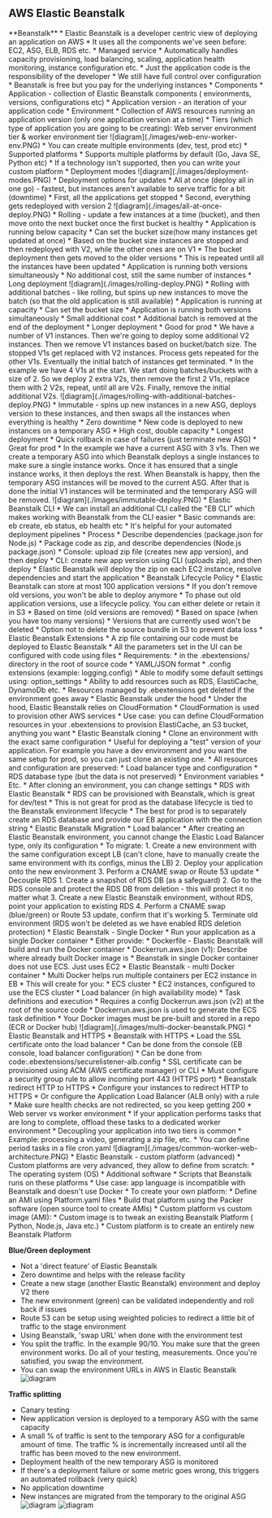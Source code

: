 <h2>AWS Elastic Beanstalk</h2>
**Beanstalk**
* Elastic Beanstalk is a developer centric view of deploying an
  application on AWS
* It uses all the components we've seen before: EC2, ASG, ELB,
  RDS etc.
* Managed service
    * Automatically handles capacity provisioning, load balancing,
      scaling, application health monitoring, instance configuration etc.
    * Just the application code is the responsibility of the
      developer
* We still have full control over configuration
* Beanstalk is free but you pay for the underlying instances
* Components
    * Application - collection of Elastic Beanstalk components (
      environments, versions, configurations etc)
    * Application version - an iteration of your application code
    * Environment
        * Collection of AWS resources running an application version
          (only one application version at a time)
        * Tiers (which type of application you are going to be
          creating): Web server environment tier & worker environment tier
          ![diagram](./images/web-env-worker-env.PNG)
        * You can create multiple environments (dev, test, prod etc)
* Supported platforms
    * Supports multiple platforms by default (Go, Java SE, Python etc)
    * If a technology isn't supported, then you can write your custom
      platform
* Deployment modes
  ![diagram](./images/deployment-modes.PNG)
* Deployment options for updates
    * All at once (deploy all in one go) - fastest, but instances aren't
      available to serve traffic for a bit (downtime)
        * First, all the applications get stopped
        * Second, everything gets redeployed with version 2
          ![diagram](./images/all-at-once-deploy.PNG)
    * Rolling - update a few instances at a time (bucket), and then
      move onto the next bucket once the first bucket is healthy
        * Application is running below capacity
        * Can set the bucket size(how many instances get updated at
          once)
        * Based on the bucket size instances are stopped and then
          redeployed with V2, while the other ones are on V1
        * The bucket deployment then gets moved to the older versions
        * This is repeated until all the instances have been
          updated
        * Application is running both versions simultaneously
        * No additional cost, still the same number of instances
        * Long deployment
          ![diagram](./images/rolling-deploy.PNG)
    * Rolling with additional batches - like rolling, but spins up
      new instances to move the batch (so that the old application is
      still available)
        * Application is running at capacity
        * Can set the bucket size
        * Application is running both versions simultaneously
        * Small additional cost
        * Additional batch is removed at the end of the deployment
        * Longer deployment
        * Good for prod
        * We have a number of V1 instances. Then we're going to deploy
          some additional V2 instances. Then we remove V1 instances based
          on bucket/batch size. The stopped V1s get replaced with V2 instances.
          Process gets repeated for the other V1s. Eventually the initial
          batch of instances get terminated.
        * In the example we have 4 V1s at the start. We start doing
          batches/buckets with a size of 2. So we deploy 2 extra V2s,
          then remove the first 2 V1s, replace them with 2 V2s, repeat,
          until all are V2s. Finally, remove the initial additional V2s.
          ![diagram](./images/rolling-with-additional-batches-deploy.PNG)
    * Immutable - spins up new instances in a new ASG, deploys version
      to these instances, and then swaps all the instances when
      everything is healthy
        * Zero downtime
        * New code is deployed to new instances on a temporary ASG
        * High cost, double capacity
        * Longest deployment
        * Quick rollback in case of failures (just terminate new ASG)
        * Great for prod
        * In the example we have a current ASG with 3 v1s. Then we
          create a temporary ASG into which Beanstalk deploys a single
          instances to make sure a single instance works. Once it has
          ensured that a single instance works, it then deploys the rest.
          When Beanstalk is happy, then the temporary ASG instances will
          be moved to the current ASG. After that is done the initial V1
          instances will be terminated and the temporary ASG will be
          removed.
          ![diagram](./images/immutable-deploy.PNG)
* Elastic Beanstalk CLI
    * We can install an additional CLI called the "EB CLI" which
      makes working with Beanstalk from the CLI easier
    * Basic commands are: eb create, eb status, eb health etc
    * It's helpful for your automated deployment pipelines
    * Process
        * Describe dependencies (package.json for Node.js)
        * Package code as zip, and describe dependencies (Node.js package.json)
        * Console: upload zip file (creates new app version), and then deploy
        * CLI: create new app version using CLI (uploads zip), and then deploy
        * Elastic Beanstalk will deploy the zip on each EC2 instance, resolve
          dependencies and start the application
* Beanstalk Lifecycle Policy
    * Elastic Beanstalk can store at most 100 application versions
    * If you don't remove old versions, you won't be able to
      deploy anymore
    * To phase out old application versions, use a lifecycle
      policy. You can either delete or retain it in S3
        * Based on time (old versions are removed)
        * Based on space (when you have too many versions)
    * Versions that are currently used won't be deleted
    * Option not to delete the source bundle in S3 to prevent
      data loss
* Elastic Beanstalk Extensions
    * A zip file containing our code must be deployed
      to Elastic Beanstalk
    * All the parameters set in the UI can be configured
      with code using files
    * Requirements:
        * in the .ebextensions/ directory in the root of source code
        * YAML/JSON format
        * .config extensions (example: logging.config)
        * Able to modify some default settings using: option_settings
        * Ability to add resources such as RDS, ElastiCache, DynamoDb etc.
    * Resources managed by .ebextensions get deleted if the
      environment goes away
* Elastic Beanstalk under the hood
    * Under the hood, Elastic Beanstalk relies on CloudFormation
    * CloudFormation is used to provision other AWS services
    * Use case: you can define CloudFormation resources in your
      .ebextensions to provision ElastiCache, an S3 bucket, anything
      you want
* Elastic Beanstalk cloning
    * Clone an environment with the exact same configuration
    * Useful for deploying a "test" version of your application.
      For example you have a dev environment and you want the same
      setup for prod, so you can just clone an existing one.
    * All resources and configuration are preserved:
        * Load balancer type and configuration
        * RDS database type (but the data is not preserved)
        * Environment variables
        * Etc.
    * After cloning an environment, you can change settings
* RDS with Elastic Beanstalk
    * RDS can be provisioned with Beanstalk, which is
      great for dev/test
    * This is not great for prod as the database lifecycle
      is tied to the Beanstalk environment lifecycle
    * The best for prod is to separately create an RDS
      database and provide our EB application with the connection
      string
* Elastic Beanstalk Migration
    * Load balancer
        * After creating an Elastic Beanstalk environment,
          you cannot change the Elastic Load Balancer type,
          only its configuration
        * To migrate:
            1. Create a new environment with the same
               configuration except LB (can't clone, have to
               manually create the same environment with its
               configs, minus the LB)
            2. Deploy your application onto the new
               environment
            3. Perform a CNAME swap or Route 53 update
    * Decouple RDS
        1. Create a snapshot of RDS DB (as a safeguard)
        2. Go to the RDS console and protect the RDS DB
           from deletion - this will protect it no matter what
        3. Create a new Elastic Beanstalk environment, without
           RDS, point your application to existing RDS
        4. Perform a CNAME swap (blue/green) or Route 53
           update, confirm that it's working
        5. Terminate old environment (RDS won't be deleted
           as we have enabled RDS deletion protection)
* Elastic Beanstalk - Single Docker
    * Run your application as a single Docker container
    * Either provide:
        * Dockerfile - Elastic Beanstalk will build and run
          the Docker container
        * Dockerrun.aws.json (v1): Describe where already
          built Docker image is
        * Beanstalk in single Docker container does not use
          ECS. Just uses EC2
* Elastic Beanstalk - multi Docker container
    * Multi Docker helps run multiple containers per EC2
      instance in EB
    * This will create for you:
        * ECS cluster
        * EC2 instances, configured to use the ECS cluster
        * Load balancer (in high availability mode)
        * Task definitions and execution
    * Requires a config Dockerrun.aws.json (v2) at the
      root of the source code
    * Dockerrun.aws.json is used to generate the ECS task
      definition
    * Your Docker images must be pre-built and stored in
      a repo (ECR or Docker hub)
      ![diagram](./images/multi-docker-beanstalk.PNG)
* Elastic Beanstalk and HTTPS
    * Beanstalk with HTTPS
        * Load the SSL certificate onto the load balancer
        * Can be done from the console (EB console, load balancer
          configuration)
        * Can be done from code:.ebextensions/securelistener-alb.config
        * SSL certificate can be provisioned using ACM (AWS
          certificate manager) or CLI
        * Must configure a security group rule to allow incoming
          port 443 (HTTPS port)
    * Beanstalk redirect HTTP to HTTPS
        * Configure your instances to redirect HTTP to HTTPS
        * Or configure the Application Load Balancer (ALB only)
          with a rule
        * Make sure health checks are not redirected, so you
          keep getting 200
* Web server vs worker environment
    * If your application performs tasks that are long to complete,
      offload these tasks to a dedicated worker environment
    * Decoupling your application into two tiers is common
    * Example: processing a video, generating a zip file, etc.
    * You can define period tasks in a file cron.yaml
      ![diagram](./images/common-worker-web-architecture.PNG)
* Elastic Beanstalk - custom platform (advanced)
    * Custom platforms are very advanced, they allow to define from
      scratch:
        * The operating system (OS)
        * Additional software
        * Scripts that Beanstalk runs on these platforms
    * Use case: app language is incompatible with Beanstalk and
      doesn't use Docker
    * To create your own platform:
        * Define an AMI using Platform.yaml files
        * Build that platform using the Packer software (open source
          tool to create AMIs)
    * Custom platform vs custom image (AMI):
        * Custom image is to tweak an existing Beanstalk Platform (
          Python, Node.js, Java etc.)
        * Custom platform is to create an entirely new Beanstalk
          Platform

**Blue/Green deployment**
* Not a 'direct feature' of Elastic Beanstalk
* Zero downtime and helps with the release facility
* Create a new stage (another Elastic Beanstalk) environment and
  deploy V2 there
* The new environment (green) can be validated independently and
  roll back if issues
* Route 53 can be setup using weighted policies to redirect a
  little bit of traffic to the stage environment
* Using Beanstalk, 'swap URL' when done with the environment
  test
* You split the traffic. In the example 90/10. You make sure that
  the green environment works. Do all of your testing, measurements.
  Once you're satisfied, you swap the environment.
* You can swap the environment URLs in AWS in Elastic Beanstalk
  ![diagram](./images/green-blue-deployment.PNG)

**Traffic splitting**
* Canary testing
* New application version is deployed to a temporary ASG with
  the same capacity
* A small % of traffic is sent to the temporary ASG for a
  configurable amount of time. The traffic % is incrementally
  increased until all the traffic has been moved to the new
  environment.
* Deployment health of the new temporary ASG is monitored
* If there's a deployment failure or some metric goes wrong,
  this triggers an automated rollback (very quick)
* No application downtime
* New instances are migrated from the temporary to the
  original ASG
  ![diagram](./images/canary-testing-deployment-aws.PNG)
  ![diagram](./images/canary-testing-deployment.png)

